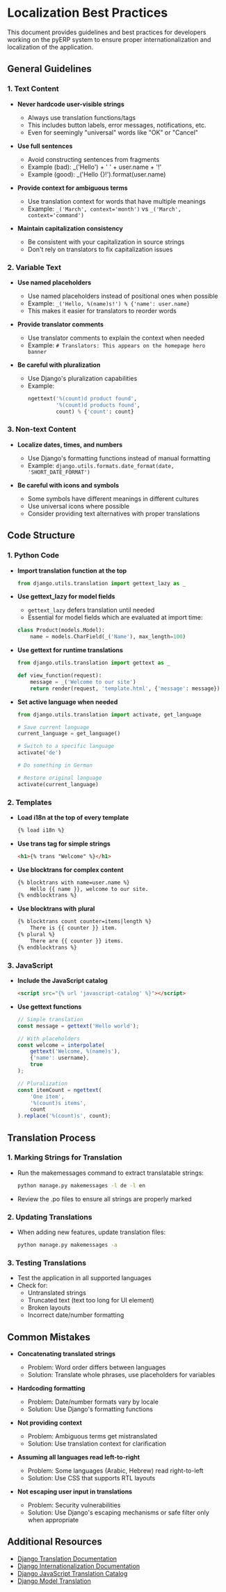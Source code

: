 # Localization Best Practices

This document provides guidelines and best practices for developers working on the pyERP system to ensure proper internationalization and localization of the application.

## General Guidelines

### 1. Text Content

- **Never hardcode user-visible strings**
  - Always use translation functions/tags
  - This includes button labels, error messages, notifications, etc.
  - Even for seemingly "universal" words like "OK" or "Cancel"

- **Use full sentences**
  - Avoid constructing sentences from fragments
  - Example (bad): _('Hello') + ' ' + user.name + '!'
  - Example (good): _('Hello {}!').format(user.name)

- **Provide context for ambiguous terms**
  - Use translation context for words that have multiple meanings
  - Example: `_('March', context='month')` vs `_('March', context='command')`

- **Maintain capitalization consistency**
  - Be consistent with your capitalization in source strings
  - Don't rely on translators to fix capitalization issues

### 2. Variable Text

- **Use named placeholders**
  - Use named placeholders instead of positional ones when possible
  - Example: `_('Hello, %(name)s!') % {'name': user.name}`
  - This makes it easier for translators to reorder words

- **Provide translator comments**
  - Use translator comments to explain the context when needed
  - Example: `# Translators: This appears on the homepage hero banner`

- **Be careful with pluralization**
  - Use Django's pluralization capabilities
  - Example:
    ```python
    ngettext('%(count)d product found',
             '%(count)d products found',
             count) % {'count': count}
    ```

### 3. Non-text Content

- **Localize dates, times, and numbers**
  - Use Django's formatting functions instead of manual formatting
  - Example: `django.utils.formats.date_format(date, 'SHORT_DATE_FORMAT')`

- **Be careful with icons and symbols**
  - Some symbols have different meanings in different cultures
  - Use universal icons where possible
  - Consider providing text alternatives with proper translations

## Code Structure

### 1. Python Code

- **Import translation function at the top**
  ```python
  from django.utils.translation import gettext_lazy as _
  ```

- **Use gettext_lazy for model fields**
  - `gettext_lazy` defers translation until needed
  - Essential for model fields which are evaluated at import time:
  ```python
  class Product(models.Model):
      name = models.CharField(_('Name'), max_length=100)
  ```

- **Use gettext for runtime translations**
  ```python
  from django.utils.translation import gettext as _

  def view_function(request):
      message = _('Welcome to our site')
      return render(request, 'template.html', {'message': message})
  ```

- **Set active language when needed**
  ```python
  from django.utils.translation import activate, get_language

  # Save current language
  current_language = get_language()

  # Switch to a specific language
  activate('de')

  # Do something in German

  # Restore original language
  activate(current_language)
  ```

### 2. Templates

- **Load i18n at the top of every template**
  ```html
  {% load i18n %}
  ```

- **Use trans tag for simple strings**
  ```html
  <h1>{% trans "Welcome" %}</h1>
  ```

- **Use blocktrans for complex content**
  ```html
  {% blocktrans with name=user.name %}
      Hello {{ name }}, welcome to our site.
  {% endblocktrans %}
  ```

- **Use blocktrans with plural**
  ```html
  {% blocktrans count counter=items|length %}
      There is {{ counter }} item.
  {% plural %}
      There are {{ counter }} items.
  {% endblocktrans %}
  ```

### 3. JavaScript

- **Include the JavaScript catalog**
  ```html
  <script src="{% url 'javascript-catalog' %}"></script>
  ```

- **Use gettext functions**
  ```javascript
  // Simple translation
  const message = gettext('Hello world');

  // With placeholders
  const welcome = interpolate(
      gettext('Welcome, %(name)s'),
      {'name': username},
      true
  );

  // Pluralization
  const itemCount = ngettext(
      'One item',
      '%(count)s items',
      count
  ).replace('%(count)s', count);
  ```

## Translation Process

### 1. Marking Strings for Translation

- Run the makemessages command to extract translatable strings:
  ```bash
  python manage.py makemessages -l de -l en
  ```

- Review the .po files to ensure all strings are properly marked

### 2. Updating Translations

- When adding new features, update translation files:
  ```bash
  python manage.py makemessages -a
  ```

### 3. Testing Translations

- Test the application in all supported languages
- Check for:
  - Untranslated strings
  - Truncated text (text too long for UI element)
  - Broken layouts
  - Incorrect date/number formatting

## Common Mistakes

- **Concatenating translated strings**
  - Problem: Word order differs between languages
  - Solution: Translate whole phrases, use placeholders for variables

- **Hardcoding formatting**
  - Problem: Date/number formats vary by locale
  - Solution: Use Django's formatting functions

- **Not providing context**
  - Problem: Ambiguous terms get mistranslated
  - Solution: Use translation context for clarification

- **Assuming all languages read left-to-right**
  - Problem: Some languages (Arabic, Hebrew) read right-to-left
  - Solution: Use CSS that supports RTL layouts

- **Not escaping user input in translations**
  - Problem: Security vulnerabilities
  - Solution: Use Django's escaping mechanisms or safe filter only when appropriate

## Additional Resources

- [Django Translation Documentation](https://docs.djangoproject.com/en/4.2/topics/i18n/translation/)
- [Django Internationalization Documentation](https://docs.djangoproject.com/en/4.2/topics/i18n/)
- [Django JavaScript Translation Catalog](https://docs.djangoproject.com/en/4.2/topics/i18n/translation/#django.views.i18n.JavaScriptCatalog)
- [Django Model Translation](https://django-modeltranslation.readthedocs.io/)
